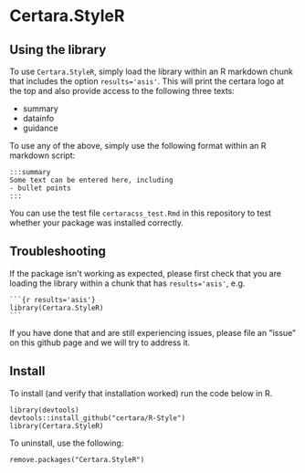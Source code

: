 # Certara.StyleR

## Using the library

To use `Certara.StyleR`, simply load the library within an R markdown chunk that includes the option `results='asis'`. 
This will print the certara logo at the top and also provide access to the following three texts:

- summary
- datainfo
- guidance

To use any of the above, simply use the following format within an R markdown script:

```
:::summary
Some text can be entered here, including
- bullet points
:::
```

You can use the test file `certaracss_test.Rmd` in this repository to test whether your package was installed correctly.

## Troubleshooting

If the package isn't working as expected, please first check that you are loading the library within a chunk that has `results='asis'`, e.g.

````
```{r results='asis'}
library(Certara.StyleR)
```
````

If you have done that and are still experiencing issues, please file an "issue" on this github page and we will try to address it.

## Install

To install (and verify that installation worked) run the code below in R.

```
library(devtools)
devtools::install_github("certara/R-Style")
library(Certara.StyleR)
```

To uninstall, use the following:

```
remove.packages("Certara.StyleR")
```
